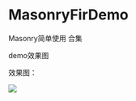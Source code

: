 # MasonryFirDemo
Masonry简单使用 合集

demo效果图

效果图：

![](https://github.com/shaveKevin/MasonryFirDemo/blob/master/MasonryDemo.gif)




